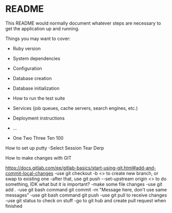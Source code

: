 # README

This README would normally document whatever steps are necessary to get the
application up and running.

Things you may want to cover:

* Ruby version

* System dependencies

* Configuration

* Database creation

* Database initialization

* How to run the test suite

* Services (job queues, cache servers, search engines, etc.)

* Deployment instructions

* ...

* One Two Three Ten 100

How to set up putty
-Select Session Tear Derp

How to make changes with GIT


https://docs.gitlab.com/ee/gitlab-basics/start-using-git.html#add-and-commit-local-changes
-use git checkout -b <<branchname>> to create new branch, or swap to existing one
-after that, use git push --set-upstream origin <<branchname from before>> to do something, IDK what but it is important?
-make some file changes
-use git add .
-use git bash command git commit -m "Message here, don't use same messages"
-use git bash command git push
-use git pull to receive changes
-use git status to check on stuff
-go to git hub and create pull request when finished


